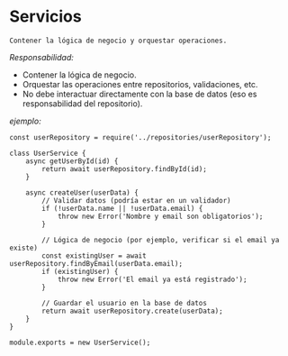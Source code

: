 # Servicios
```Contener la lógica de negocio y orquestar operaciones.```

_Responsabilidad:_

- Contener la lógica de negocio.
- Orquestar las operaciones entre repositorios, validaciones, etc.
- No debe interactuar directamente con la base de datos (eso es responsabilidad del repositorio).

_ejemplo:_

```
const userRepository = require('../repositories/userRepository');

class UserService {
    async getUserById(id) {
        return await userRepository.findById(id);
    }

    async createUser(userData) {
        // Validar datos (podría estar en un validador)
        if (!userData.name || !userData.email) {
            throw new Error('Nombre y email son obligatorios');
        }

        // Lógica de negocio (por ejemplo, verificar si el email ya existe)
        const existingUser = await userRepository.findByEmail(userData.email);
        if (existingUser) {
            throw new Error('El email ya está registrado');
        }

        // Guardar el usuario en la base de datos
        return await userRepository.create(userData);
    }
}

module.exports = new UserService();
```
